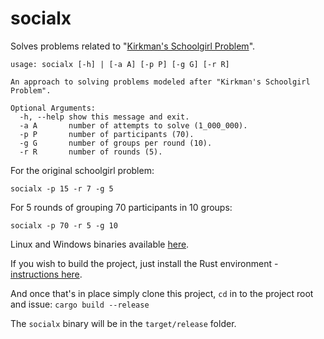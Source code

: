 # socialx
Solves problems related to "[Kirkman's Schoolgirl Problem](https://en.wikipedia.org/wiki/Kirkman%27s_schoolgirl_problem)".

```console
usage: socialx [-h] | [-a A] [-p P] [-g G] [-r R]

An approach to solving problems modeled after "Kirkman's Schoolgirl Problem".

Optional Arguments:
  -h, --help show this message and exit.
  -a A       number of attempts to solve (1_000_000).
  -p P       number of participants (70).
  -g G       number of groups per round (10).
  -r R       number of rounds (5).
```

For the original schoolgirl problem:

```console
socialx -p 15 -r 7 -g 5
```
For 5 rounds of grouping 70 participants in 10 groups:

```console
socialx -p 70 -r 5 -g 10
```
Linux and Windows binaries available [here](https://github.com/ttappr/socialx/releases/tag/0.1.0).

If you wish to build the project, just install the Rust environment - [instructions here](https://www.rust-lang.org/tools/install). 

And once that's in place simply clone this project, `cd` in to the project root and issue: `cargo build --release`

The `socialx` binary will be in the `target/release` folder.
